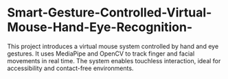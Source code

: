 # Smart-Gesture-Controlled-Virtual-Mouse-Hand-Eye-Recognition-
This project introduces a virtual mouse system controlled by hand and eye gestures. It uses MediaPipe and OpenCV to track finger and facial movements in real time. The system enables touchless interaction, ideal for accessibility and contact-free environments.
